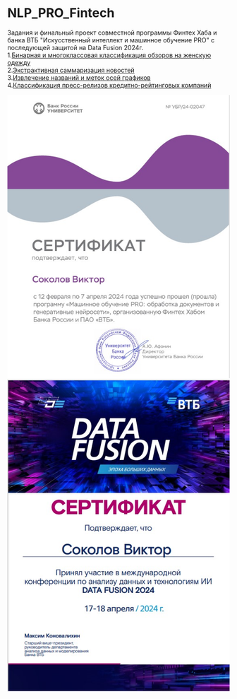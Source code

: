 # NLP_PRO_Fintech
Задания и финальный проект совместной программы Финтех Хаба и банка ВТБ "Искусственный интеллект и машинное обучение PRO" с последующей защитой на Data Fusion 2024г. <br>
1.[Бинарная и многоклассовая классификация обзоров на женскую одежду](Review_Classification/README.md) <br>
2.[Экстрактивная саммаризация новостей](Extractive_Summarization/README.md)  <br>
3.[Извлечение названий и меток осей графиков](OCR_Spell_Correction/README.md)  <br>
4.[Классификация пресс-релизов кредитно-рейтинговых компаний](Final_Project_Data_Fusion/README.md)  <br>

![](assets/mlpro.jpg)
![](assets/df.jpg)
